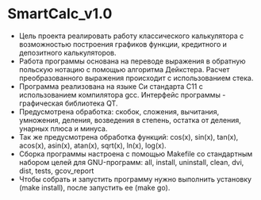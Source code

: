 # SmartCalc_v1.0
- Цель проекта реалиpовать работу класcического калькулятора с возможностью построения графиков функции, кредитного и депозитного калькуляторов.
- Работа программы основана на переводе выражения в обратную польскую нотацию с помощью алгоритма Дейкстера. Расчет преобразованного выражения происходит с использованием стека.
- Программа реализована на языке Си стандарта C11 с использованием компилятора gcc. Интерфейс программы - графическая библиотека QT.
- Предусмотрена обработка: cкобок, cложения, вычитания, умножения, деления, возведения в степень, остатка от деления, унарных плюса и минуса.
- Так же предусмотрена обработка функций: cos(x), sin(x), tan(x), acos(x), asin(x), atan(x), sqrt(x), ln(x), log(x).
- Сборка программы настроена с помощью Makefile со стандартным набором целей для GNU-программ: all, install, uninstall, clean, dvi, dist, tests, gcov_report
- Чтобы собрать и запустить программу нужно выполнить установку (make install), после запустить ее (make go).
